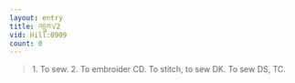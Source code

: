 ```yaml
---
layout: entry
title: འདྲུབ་√2
vid: Hill:0909
count: 0
---
```

> 1\. To sew\. 2\. To embroider CD\. To stitch, to sew DK\. To sew DS, TC\.


